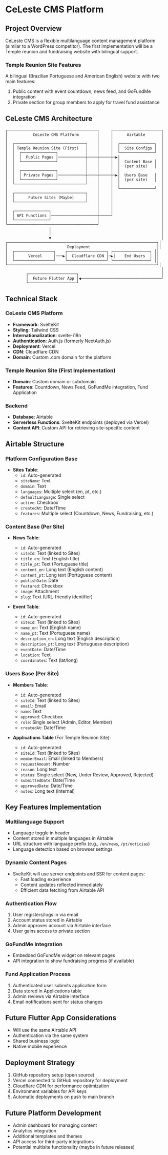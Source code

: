 # CeLeste CMS Platform

## Project Overview
CeLeste CMS is a flexible multilanguage content management platform (similar to a WordPress competitor). The first implementation will be a Temple reunion and fundraising website with bilingual support.

### Temple Reunion Site Features
A bilingual (Brazilian Portuguese and American English) website with two main features:
1. Public content with event countdown, news feed, and GoFundMe integration
2. Private section for group members to apply for travel fund assistance

## CeLeste CMS Architecture

```
┌───────────────────────────────────────┐     ┌─────────────────────┐
│           CeLeste CMS Platform        │     │      Airtable       │
│                                       │     │                     │
│  ┌───────────────────────────────┐    │     │  ┌───────────────┐  │
│  │ Temple Reunion Site (First)   │    │     │  │  Site Configs │  │
│  │  ┌───────────────┐            │    │     │  └───────────────┘  │
│  │  │  Public Pages │────────────┼────┼─────┼─▶│                  │
│  │  └───────────────┘            │    │     │  │  Content Base │  │
│  │                               │    │     │  │  (per site)   │  │
│  │  ┌───────────────┐            │    │     │  │                  │
│  │  │ Private Pages │────────────┼────┼─────┼─▶│  Users Base   │  │
│  │  └───────────────┘            │    │     │  │  (per site)   │  │
│  └───────────────────────────────┘    │     │  │                  │
│                                       │     │  └───────────────┘  │
│  ┌───────────────────────────────┐    │     │                     │
│  │      Future Sites (Maybe)     │    │     │                     │
│  └───────────────────────────────┘    │     │                     │
│                                       │     │                     │
│  ┌───────────────┐                    │     │                     │
│  │ API Functions │────────────────────┼─────┘                     │
│  └───────────────┘                    │                           │
└───────────────────────────────────────┘                           │
                   │                                                │
                   │                                                │
                   ▼                                                │
┌─────────────────────────────────────────────────────────────────┐│
│                          Deployment                             ││
│  ┌─────────────────┐    ┌─────────────────┐ ┌────────────────┐ ││
│  │      Vercel     │───▶│  Cloudflare CDN │─▶│    End Users  │ ││
│  └─────────────────┘    └─────────────────┘ └────────────────┘ ││
└─────────────────────────────────────────────────────────────────┘│
                                                                    │
         ┌─────────────────────┐                                    │
         │  Future Flutter App │◀───────────────────────────────────┘
         └─────────────────────┘
```

## Technical Stack

### CeLeste CMS Platform
- **Framework**: SvelteKit
- **Styling**: Tailwind CSS
- **Internationalization**: svelte-i18n
- **Authentication**: Auth.js (formerly NextAuth.js)
- **Deployment**: Vercel
- **CDN**: Cloudflare CDN
- **Domain**: Custom .com domain for the platform

### Temple Reunion Site (First Implementation)
- **Domain**: Custom domain or subdomain
- **Features**: Countdown, News Feed, GoFundMe integration, Fund Application

### Backend
- **Database**: Airtable
- **Serverless Functions**: SvelteKit endpoints (deployed via Vercel)
- **Content API**: Custom API for retrieving site-specific content

## Airtable Structure

### Platform Configuration Base
- **Sites Table**:
  - `id`: Auto-generated
  - `siteName`: Text
  - `domain`: Text
  - `languages`: Multiple select (en, pt, etc.)
  - `defaultLanguage`: Single select
  - `active`: Checkbox
  - `createdAt`: Date/Time
  - `features`: Multiple select (Countdown, News, Fundraising, etc.)

### Content Base (Per Site)
- **News Table**:
  - `id`: Auto-generated
  - `siteId`: Text (linked to Sites)
  - `title_en`: Text (English title)
  - `title_pt`: Text (Portuguese title)
  - `content_en`: Long text (English content)
  - `content_pt`: Long text (Portuguese content)
  - `publishDate`: Date
  - `featured`: Checkbox
  - `image`: Attachment
  - `slug`: Text (URL-friendly identifier)

- **Event Table**:
  - `id`: Auto-generated
  - `siteId`: Text (linked to Sites)
  - `name_en`: Text (English name)
  - `name_pt`: Text (Portuguese name)
  - `description_en`: Long text (English description)
  - `description_pt`: Long text (Portuguese description)
  - `eventDate`: Date/Time
  - `location`: Text
  - `coordinates`: Text (lat/long)

### Users Base (Per Site)
- **Members Table**:
  - `id`: Auto-generated
  - `siteId`: Text (linked to Sites)
  - `email`: Email
  - `name`: Text
  - `approved`: Checkbox
  - `role`: Single select (Admin, Editor, Member)
  - `createdAt`: Date/Time

- **Applications Table** (For Temple Reunion Site):
  - `id`: Auto-generated
  - `siteId`: Text (linked to Sites)
  - `memberEmail`: Email (linked to Members)
  - `requestAmount`: Number
  - `reason`: Long text
  - `status`: Single select (New, Under Review, Approved, Rejected)
  - `submittedDate`: Date/Time
  - `approvedDate`: Date/Time
  - `notes`: Long text (internal)

## Key Features Implementation

### Multilanguage Support
- Language toggle in header
- Content stored in multiple languages in Airtable
- URL structure with language prefix (e.g., `/en/news`, `/pt/noticias`)
- Language detection based on browser settings

### Dynamic Content Pages
- SvelteKit will use server endpoints and SSR for content pages:
  - Fast loading experience
  - Content updates reflected immediately
  - Efficient data fetching from Airtable API

### Authentication Flow
1. User registers/logs in via email
2. Account status stored in Airtable
3. Admin approves account via Airtable interface
4. User gains access to private section

### GoFundMe Integration
- Embedded GoFundMe widget on relevant pages
- API integration to show fundraising progress (if available)

### Fund Application Process
1. Authenticated user submits application form
2. Data stored in Applications table
3. Admin reviews via Airtable interface
4. Email notifications sent for status changes

## Future Flutter App Considerations
- Will use the same Airtable API
- Authentication via the same system
- Shared business logic
- Native mobile experience

## Deployment Strategy
1. GitHub repository setup (open source)
2. Vercel connected to GitHub repository for deployment
3. Cloudflare CDN for performance optimization
4. Environment variables for API keys
5. Automatic deployments on push to main branch

## Future Platform Development
- Admin dashboard for managing content
- Analytics integration
- Additional templates and themes
- API access for third-party integrations
- Potential multisite functionality (maybe in future releases)
